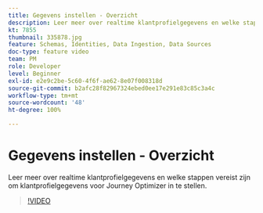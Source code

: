```yaml
---
title: Gegevens instellen - Overzicht
description: Leer meer over realtime klantprofielgegevens en welke stappen vereist zijn om klantprofielgegevens voor Journey Optimizer in te stellen.
kt: 7855
thumbnail: 335878.jpg
feature: Schemas, Identities, Data Ingestion, Data Sources
doc-type: feature video
team: PM
role: Developer
level: Beginner
exl-id: e2e9c2be-5c60-4f6f-ae62-8e07f008318d
source-git-commit: b2afc28f82967324ebed0ee17e291e83c85c3a4c
workflow-type: tm+mt
source-wordcount: '48'
ht-degree: 100%

---
```


# Gegevens instellen - Overzicht

Leer meer over realtime klantprofielgegevens en welke stappen vereist zijn om klantprofielgegevens voor Journey Optimizer in te stellen.

>[!VIDEO](https://video.tv.adobe.com/v/335878?quality=12&learn=on)
